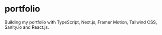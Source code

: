 # portfolio
Building my portfolio with TypeScript, Next.js, Framer Motion, Tailwind CSS, Sanity.io and React.js.
